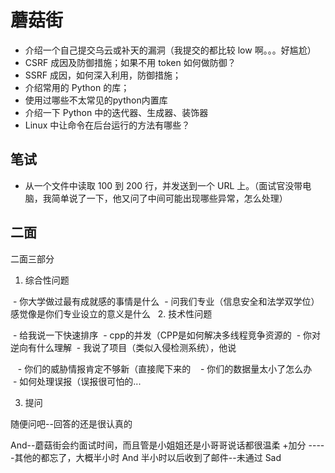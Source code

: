 # 蘑菇街

- 介绍一个自己提交乌云或补天的漏洞（我提交的都比较 low 啊。。。好尴尬）
- CSRF 成因及防御措施；如果不用 token 如何做防御？
- SSRF 成因，如何深入利用，防御措施；
- 介绍常用的 Python 的库；
- 使用过哪些不太常见的python内置库
- 介绍一下 Python 中的迭代器、生成器、装饰器
- Linux 中让命令在后台运行的方法有哪些？

## 笔试

- 从一个文件中读取 100 到 200 行，并发送到一个 URL 上。（面试官没带电脑，我简单说了一下，他又问了中间可能出现哪些异常，怎么处理）

## 二面


二面三部分

1. 综合性问题

  - 你大学做过最有成就感的事情是什么
  - 问我们专业（信息安全和法学双学位）感觉像是你们专业设立的意义是什么
  
2. 技术性问题

  - 给我说一下快速排序
  - cpp的并发（CPP是如何解决多线程竞争资源的
  - 你对逆向有什么理解
  - 我说了项目（类似入侵检测系统），他说
  
    - 你们的威胁情报肯定不够新（直接爬下来的
    - 你们的数据量太小了怎么办
    - 如何处理误报（误报很可怕的...
    
3. 提问

随便问吧--回答的还是很认真的


And--蘑菇街会约面试时间，而且管是小姐姐还是小哥哥说话都很温柔 +加分
-----其他的都忘了，大概半小时
And 半小时以后收到了邮件--未通过 Sad
